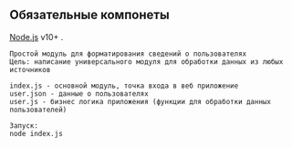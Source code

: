 ## Обязательные компонеты 
 [Node.js](https://nodejs.org/) v10+ .
```
Простой модуль для форматирования сведений о пользователях
Цель: написание универсального модуля для обработки данных из любых источников
```
```
index.js - основной модуль, точка входа в веб приложение
user.json - данные о пользователях
user.js - бизнес логика приложения (функции для обработки данных пользователей)
```
```
Запуск:
node index.js
```